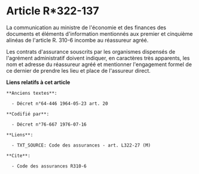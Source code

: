 # Article R*322-137

La communication au ministre de l'économie et des finances des documents et éléments d'information mentionnés aux premier et
cinquième alinéas de l'article R. 310-6 incombe au réassureur agréé.

Les contrats d'assurance souscrits par les organismes dispensés de l'agrément administratif doivent indiquer, en caractères
très apparents, les nom et adresse du réassureur agréé et mentionner l'engagement formel de ce dernier de prendre les lieu et
place de l'assureur direct.

**Liens relatifs à cet article**

	**Anciens textes**:

	  - Décret n°64-446 1964-05-23 art. 20

	**Codifié par**:

	  - Décret n°76-667 1976-07-16

	**Liens**:

	  - TXT_SOURCE: Code des assurances - art. L322-27 (M)

	**Cite**:

	  - Code des assurances R310-6
